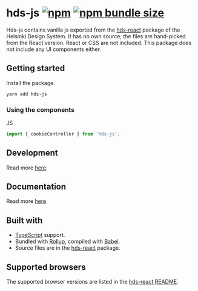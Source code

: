 # hds-js [![npm](https://img.shields.io/npm/v/hds-js?style=flat-square)](https://www.npmjs.com/package/hds-js) [![npm bundle size](https://img.shields.io/bundlephobia/minzip/hds-js?label=gzipped%20size&style=flat-square)](https://bundlephobia.com/result?p=hds-js)

Hds-js contains vanilla js exported from the [hds-react](https://github.com/City-of-Helsinki/helsinki-design-system/tree/development/packages/react) package of the Helsinki Design System. It has no own source; the files are hand-picked from the React version. React or CSS are not included. This package does not include any UI components either.

## Getting started

Install the package.

```bash
yarn add hds-js
```

### Using the components

JS

```js
import { cookieController } from 'hds-js';
```

## Development

Read more [here](DEVELOPMENT.md).

## Documentation

Read more [here](https://hds.hel.fi/).

## Built with

- [TypeScript](https://www.typescriptlang.org/) support.
- Bundled with [Rollup](https://github.com/rollup/rollup), compiled with [Babel](https://github.com/babel/babel).
- Source files are in the [hds-react](https://github.com/City-of-Helsinki/helsinki-design-system/tree/development/packages/react) package.

## Supported browsers

The supported browser versions are listed in the [hds-react README](https://github.com/City-of-Helsinki/helsinki-design-system/blob/development/packages/react/README.md).
